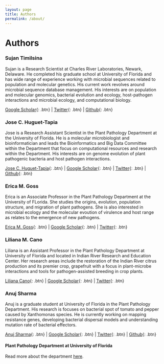 ```yaml
---
layout: page
title: Authors
permalink: /about/
---
```


# Authors

### Sujan Timilsina 

Sujan is a Research Scientist at Charles River Laboratories, 
Newark, Delaware. He completed his graduate school at University 
of Florida and has wide range of experience working with microbial 
sequences related to population and molecular genetics. His current 
work revolves around microbial sequence database management. His 
interests are on population and molecular genomics, bacterial 
evolution and ecology, host-pathogen interactions and microbial 
ecology, and computational biology. 

[Google Scholar](https://scholar.google.com/citations?user=J8JONFsAAAAJ&hl=en){: .btn} |
[Twitter](https://twitter.com/sujantimilsina){: .btn} |
[Github](https://github.com/sujan8765){: .btn}

### Jose C. Huguet-Tapia 

Jose is a Research Assistant Scientist in the Plant Pathology Department 
at the University of Florida. 
He is a molecular microbiologist and bioinformatician and 
leads the Bioinformatics and Big Data Committee within the Department 
that focus on computational resources and research within the Department. 
His interests are on genome evolution of plant pathogenic bacteria 
and host pathogen interactions.

[Jose C. Huguet-Tapia](https://www.researchgate.net/profile/Jose_Huguet-Tapia){: .btn} |
[Google Scholar](https://scholar.google.com/citations?user=ITJtCqQAAAAJ&hl=en&oi=ao){: .btn} | 
[Twitter](https://twitter.com/Joxcar73){: .btn} |
[Github](https://github.com/joscarhuguet){: .btn}

### Erica M. Goss

Erica is an Associate Professor in the Plant Pathology Department 
at the University of FLorida. She studies the origins, evolution, 
population structure, and migration of plant pathogens. 
She is also interested in microbial ecology and the molecular evoution 
of virulence and host range as relates to the emergence of new pathogens.

[Erica M. Goss](https://plantpath.ifas.ufl.edu/people/faculty-pages/erica-goss/){: .btn} |
[Google Scholar](https://scholar.google.com/citations?user=WWiNLIEAAAAJ&hl=en&oi=ao){: .btn} | 
[Twitter](https://twitter.com/GossErica){: .btn}

### Liliana M. Cano 

Liliana is an Assistant Professor in the Plant Pathology Department 
at University of Florida and located in 
Indian River Research and Education Center. 
Her research areas include the restoration of the 
Indian River citrus production and its premier crop, 
grapefruit with a focus in plant-microbe interactions 
and tools for pathogen-assisted breeding in crop plants.

[Liliana Cano](https://irrec.ifas.ufl.edu/cano/){: .btn} | 
[Google Scholar](https://scholar.google.com/citations?hl=en&user=XhvJKJYAAAAJ){: .btn} |
[Twitter](https://twitter.com/Cano_Lab){: .btn}


### Anuj Sharma 

Anuj is a graduate student at University of Florida 
in the Plant Pathology Department. 
His research is focuses on bacterial spot of tomato and pepper 
caused by Xanthomonas species. 
He is currently working on mapping resistance genes, 
developing bacterial dispersal models and 
understanding mutation rate of bacterial effectors. 

[Anuj Sharma](https://anujs.com.np/){: .btn}  | 
[Google Scholar](https://scholar.google.com/citations?hl=en&user=cNdnwIsAAAAJ){: .btn} | 
[Twitter](https://twitter.com/rknx){: .btn}  | 
[Github](https://github.com/rknx){: .btn}

#### Plant Pathology Department at University of Florida

Read more about the department [here](https://plantpath.ifas.ufl.edu/). 
